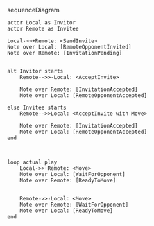 sequenceDiagram

    actor Local as Invitor
    actor Remote as Invitee

    Local->>+Remote: <SendInvite>
    Note over Local: [RemoteOpponentInvited]
    Note over Remote: [InvitationPending]


    alt Invitor starts
        Remote-->>-Local: <AcceptInvite>

        Note over Remote: [InvitationAccepted]
        Note over Local: [RemoteOpponentAccepted]

    else Invitee starts
        Remote-->>Local: <AcceptInvite with Move>

        Note over Remote: [InvitationAccepted]
        Note over Local: [RemoteOpponentAccepted]
    end



    loop actual play
        Local->>+Remote: <Move>
        Note over Local: [WaitForOpponent]
        Note over Remote: [ReadyToMove]


        Remote->>-Local: <Move>
        Note over Remote: [WaitForOpponent]
        Note over Local: [ReadyToMove]
    end
